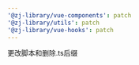 ```yaml
---
'@zj-library/vue-components': patch
'@zj-library/utils': patch
'@zj-library/vue-hooks': patch
---
```


更改脚本和删除.ts后缀

